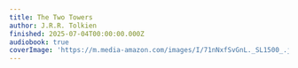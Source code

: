 ```yaml
---
title: The Two Towers
author: J.R.R. Tolkien
finished: 2025-07-04T00:00:00.000Z
audiobook: true
coverImage: 'https://m.media-amazon.com/images/I/71nNxfSvGnL._SL1500_.jpg'
---
```

